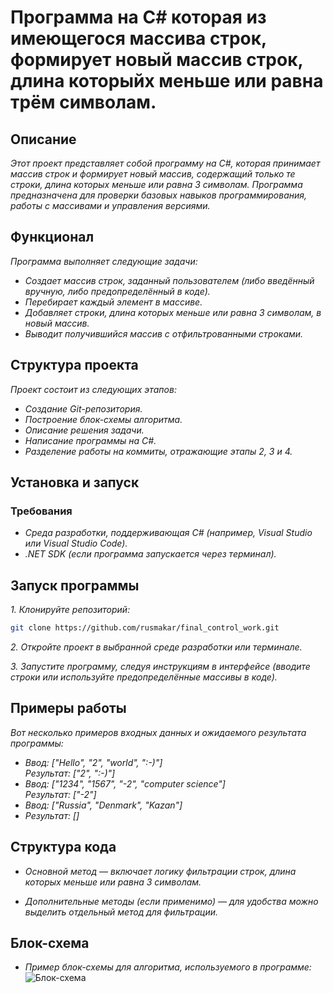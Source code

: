# Программа на C# которая из имеющегося массива строк, формирует новый массив строк, длина которыйх меньше или равна трём символам.
## Описание
*Этот проект представляет собой программу на C#, которая принимает массив строк и формирует новый массив, содержащий только те строки, длина которых меньше или равна 3 символам. Программа предназначена для проверки базовых навыков программирования, работы с массивами и управления версиями.*
## Функционал
*Программа выполняет следующие задачи:*

* *Создает массив строк, заданный пользователем (либо введённый вручную, либо предопределённый в коде).*
* *Перебирает каждый элемент в массиве.*
* *Добавляет строки, длина которых меньше или равна 3 символам, в новый массив.*
* *Выводит получившийся массив с отфильтрованными строками.*
## Структура проекта
*Проект состоит из следующих этапов:*

* *Создание Git-репозитория.*
* *Построение блок-схемы алгоритма.*
* *Описание решения задачи.*
* *Написание программы на C#.*
* *Разделение работы на коммиты, отражающие этапы 2, 3 и 4.*
## Установка и запуск
### Требования
* *Среда разработки, поддерживающая C# (например, Visual Studio или Visual Studio Code).*
* *.NET SDK (если программа запускается через терминал).*
## Запуск программы
*1. Клонируйте репозиторий:*
```bash
git clone https://github.com/rusmakar/final_control_work.git
```
*2. Откройте проект в выбранной среде разработки или терминале.*

*3. Запустите программу, следуя инструкциям в интерфейсе (вводите строки или используйте предопределённые массивы в коде).*
## Примеры работы
*Вот несколько примеров входных данных и ожидаемого результата программы:*
* *Ввод: ["Hello", "2", "world", ":-)"]*    
*Результат: ["2", ":-)"]*
* *Ввод: ["1234", "1567", "-2", "computer science"]*    
*Результат: ["-2"]*
* *Ввод: ["Russia", "Denmark", "Kazan"]*
* *Результат: []*
## Структура кода
* *Основной метод — включает логику фильтрации строк, длина которых меньше или равна 3 символам.*

* *Дополнительные методы (если применимо) — для удобства можно выделить отдельный метод для фильтрации.*
## Блок-схема
* *Пример блок-схемы для алгоритма, используемого в программе:*
![Блок-схема](https://github.com/rusmakar/final_control_work/blok-shema.jpg)
